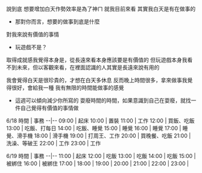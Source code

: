說到底 想要增加白天作勢效率是為了神ㄇ
就我目前來看 其實我白天是有在做事的

- 那對你而言，想要的做事到底是什麼

對我來說有價值的事情

- 玩遊戲不是？

取得成就感我覺得本身是，從長遠來看本身應該要是有價值的
但玩遊戲本身我看不到未來，但以客觀來看，在裡面認識的人其實是長遠來說有用的

我會覺得白天是很珍貴的，才想在白天多休息
反而晚上時間很多，拿來做事我覺得很好，會給我一種 我有無限的時間能做事的感覺


- 這週可以傾向減少你所寫的 耍廢時間的時間，如果意識到自己在耍廢，就找一件自己覺得有價值的事情做


6/18
時間 | 事務
--|--
09:00 | 起床
10:00 | 置裝
11:00 | 工作
12:00 | 買飯、吃飯
13:00 | 吃飯、打每日
14:00 | 吃飯、睡覺
15:00 | 睡覺
16:00 | 睡覺
17:00 | 睡覺、滑手機
18:00 | 滑手機
19:00 | 打周王、工作
20:00 | 買晚餐、吃飯
21:00 | 洗澡、等破王
22:00 | 工作
23:00 | 工作

6/19
時間 | 事務
--|--
11:00 | 起床
12:00 | 吃飯
13:00 | 吃飯
14:00 | 吃飯
15:00 | 被綁住
16:00 | 被綁住
17:00 | 
18:00 | 
19:00 | 
20:00 | 
21:00 | 
22:00 | 
23:00 | 